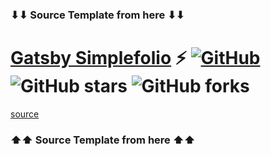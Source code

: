 ### ⬇⬇ Source Template from here ⬇⬇

# [Gatsby Simplefolio](https://github.com/cobidev/gatsby-simplefolio) ⚡️ [![GitHub](https://img.shields.io/github/license/cobidev/gatsby-simplefolio?color=blue)](https://github.com/cobidev/gatsby-simplefolio/blob/master/LICENSE.md) ![GitHub stars](https://img.shields.io/github/stars/cobidev/gatsby-simplefolio) ![GitHub forks](https://img.shields.io/github/forks/cobidev/gatsby-simplefolio)

[source](https://github.com/cobidev/gatsby-simplefolio)

### ⬆⬆ Source Template from here ⬆⬆
